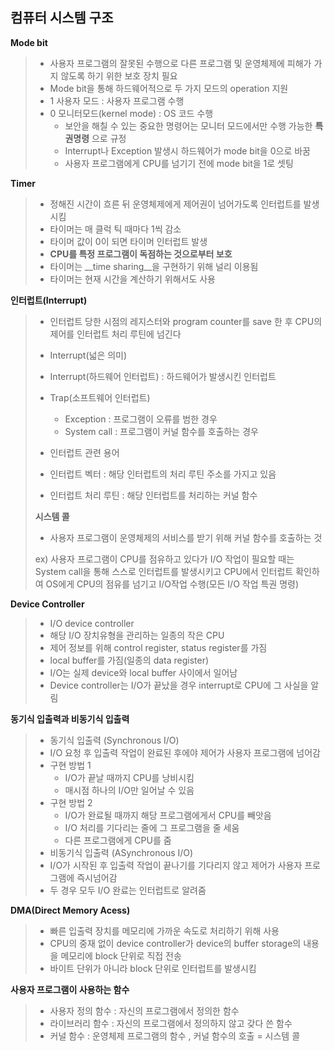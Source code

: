 ## 컴퓨터 시스템 구조

__Mode bit__

>- 사용자 프로그램의 잘못된 수행으로 다른 프로그램 및 운영체제에 피해가 가지 않도록 하기 위한 보호 장치 필요
>- Mode bit을 통해 하드웨어적으로 두 가지 모드의 operation 지원
>  - 1 사용자 모드 : 사용자 프로그램 수행
>  - 0 모니터모드(kernel mode) : OS 코드 수행
>    - 보안을 해칠 수 있는 중요한 명령어는 모니터 모드에서만 수행 가능한 __특권명령__ 으로 규정
>    - Interrupt나 Exception 발생시 하드웨어가 mode bit을 0으로 바꿈
>    - 사용자 프로그램에게 CPU를 넘기기 전에 mode bit을 1로 셋팅 



__Timer__

>- 정해진 시간이 흐른 뒤 운영체제에게 제어권이 넘어가도록 인터럽트를 발생시킴
>- 타이머는 매 클럭 틱 때마다 1씩 감소
>- 타이머 값이 0이 되면 타이머 인터럽트 발생
>- __CPU를 특정 프로그램이 독점하는 것으로부터 보호__
>- 타이머는 __time sharing__을 구현하기 위해 널리 이용됨
>- 타이머는 현재 시간을 계산하기 위해서도 사용



__인터럽트(Interrupt)__

>- 인터럽트 당한 시점의 레지스터와 program counter를 save 한 후 CPU의 제어를 인터럽트 처리 루틴에 넘긴다
>
>- Interrupt(넓은 의미)
>
>  - Interrupt(하드웨어 인터럽트) : 하드웨어가 발생시킨 인터럽트
>  - Trap(소프트웨어 인터럽트) 
>    - Exception : 프로그램이 오류를 범한 경우
>    - System call : 프로그램이 커널 함수를 호출하는 경우
>
>- 인터럽트 관련 용어
>
>  - 인터럽트 벡터 : 해당 인터럽트의 처리 루틴 주소를 가지고 있음
>
>  - 인터럽트 처리 루틴 : 해당 인터럽트를 처리하는 커널 함수
>
>    
>
>__시스템 콜__
>
>- 사용자 프로그램이 운영체제의 서비스를 받기 위해 커널 함수를 호출하는 것
>
>  ex) 사용자 프로그램이 CPU를 점유하고 있다가 I/O 작업이 필요할 때는 System call을 통해 스스로 인터럽트를 발생시키고 CPU에서 인터럽트 확인하여 OS에게 CPU의 점유를 넘기고 I/O작업 수행(모든 I/O 작업 특권 명령)



__Device Controller__

>- I/O device controller
>  - 해당 I/O 장치유형을 관리하는 일종의 작은 CPU
>  - 제어 정보를 위해 control register, status register를 가짐
>  - local buffer를 가짐(일종의 data register)
>- I/O는 실제 device와 local buffer 사이에서 일어남
>- Device controller는 I/O가 끝났을 경우 interrupt로 CPU에 그 사실을 알림



__동기식 입출력과 비동기식 입출력__

>- 동기식 입출력 (Synchronous I/O)
>  - I/O 요청 후 입출력 작업이 완료된 후에야 제어가 사용자 프로그램에 넘어감
>  - 구현 방법 1 
>    - I/O가 끝날 때까지 CPU를 낭비시킴
>    - 매시점 하나의 I/O만 일어날 수 있음
>  - 구현 방법 2
>    - I/O가 완료될 때까지 해당 프로그램에게서 CPU를 빼앗음
>    - I/O 처리를 기다리는 줄에 그 프로그램을 줄 세움
>    - 다른 프로그램에게 CPU를 줌
>- 비동기식 입출력 (ASynchronous I/O)
>  - I/O가 시작된 후 입출력 작업이 끝나기를 기다리지 않고 제어가 사용자 프로그램에 즉시넘어감
>- 두 경우 모두 I/O 완료는 인터럽트로 알려줌



__DMA(Direct Memory Acess)__

>- 빠른 입출력 장치를 메모리에 가까운 속도로 처리하기 위해 사용
>- CPU의 중재 없이 device controller가 device의 buffer storage의 내용을 메모리에 block 단위로 직접 전송
>- 바이트 단위가 아니라 block 단위로 인터럽트를 발생시킴



__사용자 프로그램이 사용하는 함수__

>- 사용자 정의 함수 : 자신의 프로그램에서 정의한 함수
>- 라이브러리 함수 : 자신의 프로그램에서 정의하지 않고 갖다 쓴 함수
>- 커널 함수 : 운영체제 프로그램의 함수 , 커널 함수의 호출 = 시스템 콜



